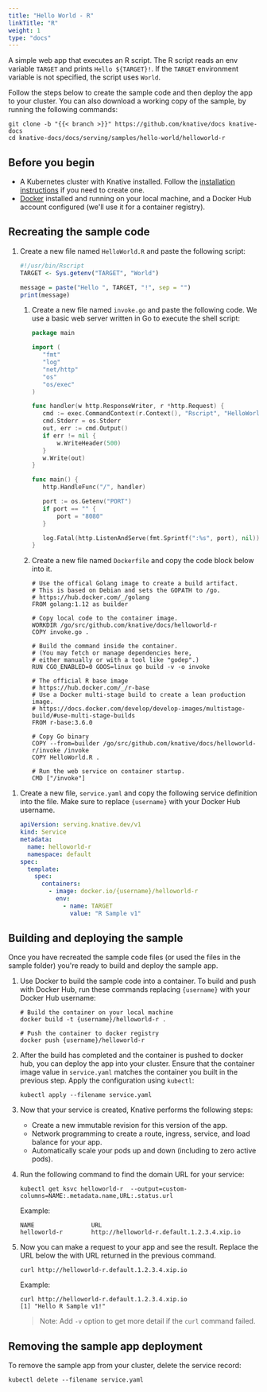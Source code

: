 ```yaml
---
title: "Hello World - R"
linkTitle: "R"
weight: 1
type: "docs"
---
```


A simple web app that executes an R script. The R script reads an env variable
`TARGET` and prints `Hello ${TARGET}!`. If the `TARGET` environment variable is
not specified, the script uses `World`.

Follow the steps below to create the sample code and then deploy the app to your
cluster. You can also download a working copy of the sample, by running the
following commands:

```shell
git clone -b "{{< branch >}}" https://github.com/knative/docs knative-docs
cd knative-docs/docs/serving/samples/hello-world/helloworld-r
```

## Before you begin

- A Kubernetes cluster with Knative installed. Follow the
  [installation instructions](../../../../docs/install/README.md) if you need to
  create one.
- [Docker](https://www.docker.com) installed and running on your local machine,
  and a Docker Hub account configured (we'll use it for a container registry).

## Recreating the sample code

1. Create a new file named `HelloWorld.R` and paste the following script:

   ```R
   #!/usr/bin/Rscript
   TARGET <- Sys.getenv("TARGET", "World")

   message = paste("Hello ", TARGET, "!", sep = "")
   print(message)
   ```

   1. Create a new file named `invoke.go` and paste the following code. We use a
      basic web server written in Go to execute the shell script:

      ```go
      package main

      import (
         "fmt"
         "log"
         "net/http"
         "os"
         "os/exec"
      )

      func handler(w http.ResponseWriter, r *http.Request) {
         cmd := exec.CommandContext(r.Context(), "Rscript", "HelloWorld.R")
         cmd.Stderr = os.Stderr
         out, err := cmd.Output()
         if err != nil {
             w.WriteHeader(500)
         }
         w.Write(out)
      }

      func main() {
         http.HandleFunc("/", handler)

         port := os.Getenv("PORT")
         if port == "" {
             port = "8080"
         }

         log.Fatal(http.ListenAndServe(fmt.Sprintf(":%s", port), nil))
      }
      ```

   1. Create a new file named `Dockerfile` and copy the code block below into
      it.

      ```docker
      # Use the offical Golang image to create a build artifact.
      # This is based on Debian and sets the GOPATH to /go.
      # https://hub.docker.com/_/golang
      FROM golang:1.12 as builder

      # Copy local code to the container image.
      WORKDIR /go/src/github.com/knative/docs/helloworld-r
      COPY invoke.go .

      # Build the command inside the container.
      # (You may fetch or manage dependencies here,
      # either manually or with a tool like "godep".)
      RUN CGO_ENABLED=0 GOOS=linux go build -v -o invoke

      # The official R base image
      # https://hub.docker.com/_/r-base
      # Use a Docker multi-stage build to create a lean production image.
      # https://docs.docker.com/develop/develop-images/multistage-build/#use-multi-stage-builds
      FROM r-base:3.6.0

      # Copy Go binary
      COPY --from=builder /go/src/github.com/knative/docs/helloworld-r/invoke /invoke
      COPY HelloWorld.R .

      # Run the web service on container startup.
      CMD ["/invoke"]
      ```

1) Create a new file, `service.yaml` and copy the following service definition
   into the file. Make sure to replace `{username}` with your Docker Hub
   username.

   ```yaml
   apiVersion: serving.knative.dev/v1
   kind: Service
   metadata:
     name: helloworld-r
     namespace: default
   spec:
     template:
       spec:
         containers:
           - image: docker.io/{username}/helloworld-r
             env:
               - name: TARGET
                 value: "R Sample v1"
   ```

## Building and deploying the sample

Once you have recreated the sample code files (or used the files in the sample
folder) you're ready to build and deploy the sample app.

1. Use Docker to build the sample code into a container. To build and push with
   Docker Hub, run these commands replacing `{username}` with your Docker Hub
   username:

   ```shell
   # Build the container on your local machine
   docker build -t {username}/helloworld-r .

   # Push the container to docker registry
   docker push {username}/helloworld-r
   ```

1. After the build has completed and the container is pushed to docker hub, you
   can deploy the app into your cluster. Ensure that the container image value
   in `service.yaml` matches the container you built in the previous step. Apply
   the configuration using `kubectl`:

   ```shell
   kubectl apply --filename service.yaml
   ```

1. Now that your service is created, Knative performs the following steps:

   - Create a new immutable revision for this version of the app.
   - Network programming to create a route, ingress, service, and load balance
     for your app.
   - Automatically scale your pods up and down (including to zero active pods).

1. Run the following command to find the domain URL for your service:

   ```shell
   kubectl get ksvc helloworld-r  --output=custom-columns=NAME:.metadata.name,URL:.status.url
   ```

   Example:

   ```shell
   NAME                URL
   helloworld-r        http://helloworld-r.default.1.2.3.4.xip.io
   ```

1. Now you can make a request to your app and see the result. Replace the URL
   below the with URL returned in the previous command.

   ```shell
   curl http://helloworld-r.default.1.2.3.4.xip.io
   ```

   Example:

   ```shell
   curl http://helloworld-r.default.1.2.3.4.xip.io
   [1] "Hello R Sample v1!"
   ```

   > Note: Add `-v` option to get more detail if the `curl` command failed.

## Removing the sample app deployment

To remove the sample app from your cluster, delete the service record:

```shell
kubectl delete --filename service.yaml
```
